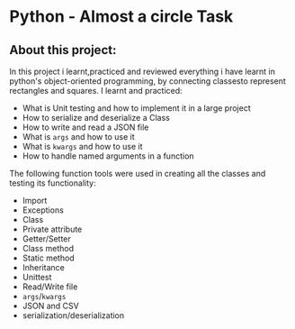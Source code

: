 # Python - Almost a circle Task

## About this project:
In this project i learnt,practiced and reviewed everything i have learnt in python's
object-oriented programming, by connecting classesto represent rectangles and squares.
I learnt and practiced:
- What is Unit testing and how to implement it in a large project
- How to serialize and deserialize a Class
- How to write and read a JSON file
- What is `args` and how to use it
- What is `kwargs` and how to use it
- How to handle named arguments in a function

The following function tools were used in creating all the classes and testing its functionality:
- Import
- Exceptions
- Class
- Private attribute
- Getter/Setter
- Class method
- Static method
- Inheritance
- Unittest
- Read/Write file
- `args`/`kwargs`
- JSON and CSV
- serialization/deserialization
